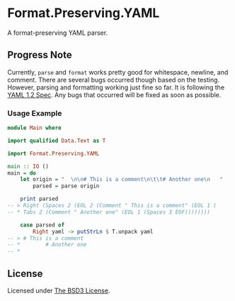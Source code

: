 # Format.Preserving.YAML

A format-preserving YAML parser.

## Progress Note

Currently, `parse` and `format` works pretty good for whitespace, newline, and
comment. There are several bugs occurred though based on the testing. However,
parsing and formatting working just fine so far. It is following the
[YAML 1.2 Spec](http://yaml.org/spec/1.2/spec.html). Any bugs that occurred
will be fixed as soon as possible.

### Usage Example

```haskell
module Main where

import qualified Data.Text as T

import Format.Preserving.YAML

main :: IO ()
main = do
    let origin = "  \n\n# This is a comment\n\t\t# Another one\n   "
        parsed = parse origin

    print parsed
-- > Right (Spaces 2 (EOL 2 (Comment " This is a comment" (EOL 1 (
-- * Tabs 2 (Comment " Another one" (EOL 1 (Spaces 3 EOF))))))))

    case parsed of
        Right yaml -> putStrLn $ T.unpack yaml
-- > # This is a comment
-- *		# Another one
-- *   
```

## License

Licensed under [The BSD3 License](LICENSE).

